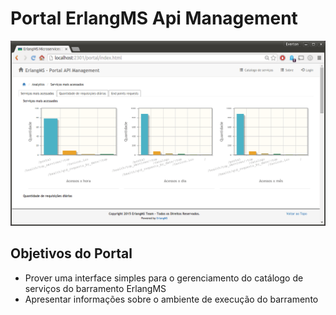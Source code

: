
Portal ErlangMS Api Management
=====


![alt tag](https://github.com/erlangMS/portal/blob/master/static/img/dashboard.png)


Objetivos do Portal
------------------------
* Prover uma interface simples para o gerenciamento do catálogo de serviços do barramento ErlangMS
* Apresentar informações sobre o ambiente de execução do barramento
 



